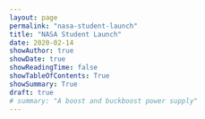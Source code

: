 ```yaml
---
layout: page
permalink: "nasa-student-launch"
title: "NASA Student Launch"
date: 2020-02-14
showAuthor: true
showDate: true
showReadingTime: false
showTableOfContents: True
showSummary: True
draft: true
# summary: "A boost and buckboost power supply"
---
```

